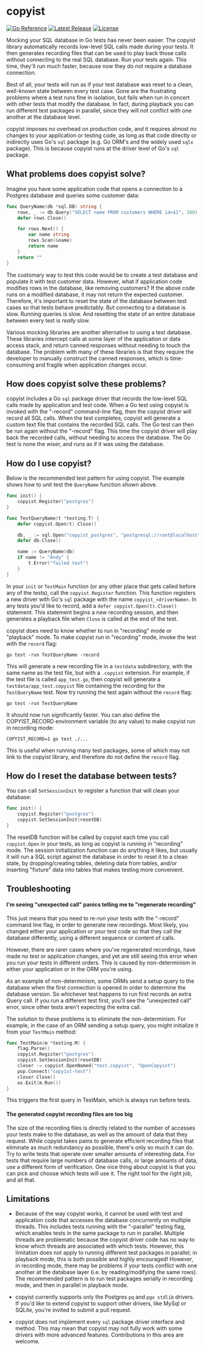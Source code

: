 # copyist

[![Go Reference](https://pkg.go.dev/badge/github.com/cockroachdb/copyist.svg)](https://pkg.go.dev/github.com/cockroachdb/copyist) [![Latest Release](https://img.shields.io/github/release/cockroachdb/copyist.svg?style=flat-square)](https://github.com/cockroachdb/copyist/releases/latest) [![License](https://img.shields.io/badge/License-Apache_2.0-yellowgreen.svg)](https://opensource.org/licenses/Apache-2.0)

Mocking your SQL database in Go tests has never been easier. The copyist library
automatically records low-level SQL calls made during your tests. It then
generates recording files that can be used to play back those calls without
connecting to the real SQL database. Run your tests again. This time, they'll
run much faster, because now they do not require a database connection.

Best of all, your tests will run as if your test database was reset to a clean,
well-known state between every test case. Gone are the frustrating problems
where a test runs fine in isolation, but fails when run in concert with other
tests that modify the database. In fact, during playback you can run different
test packages in parallel, since they will not conflict with one another at the
database level.

copyist imposes no overhead on production code, and it requires almost no
changes to your application or testing code, as long as that code directly or
indirectly uses Go's `sql` package (e.g. Go ORM's and the widely used `sqlx`
package). This is because copyist runs at the driver level of Go's `sql`
package.

## What problems does copyist solve?

Imagine you have some application code that opens a connection to a Postgres
database and queries some customer data:

```go
func QueryName(db *sql.DB) string {
	rows, _ := db.Query("SELECT name FROM customers WHERE id=$1", 100)
	defer rows.Close()

	for rows.Next() {
		var name string
		rows.Scan(&name)
		return name
	}
	return ""
}
```

The customary way to test this code would be to create a test database and
populate it with test customer data. However, what if application code modifies
rows in the database, like removing customers? If the above code runs on a
modified database, it may not return the expected customer. Therefore, it's
important to reset the state of the database between test cases so that tests
behave predictably. But connecting to a database is slow. Running queries is
slow. And resetting the state of an entire database between every test is
_really_ slow.

Various mocking libraries are another alternative to using a test database.
These libraries intercept calls at some layer of the application or data access
stack, and return canned responses without needing to touch the database. The
problem with many of these libraries is that they require the developer to
manually construct the canned responses, which is time-consuming and fragile
when application changes occur.

## How does copyist solve these problems?

copyist includes a Go `sql` package driver that records the low-level SQL calls
made by application and test code. When a Go test using copyist is invoked with
the "-record" command-line flag, then the copyist driver will record all SQL
calls. When the test completes, copyist will generate a custom text file that
contains the recorded SQL calls. The Go test can then be run again without the
"-record" flag. This time the copyist driver will play back the recorded calls,
without needing to access the database. The Go test is none the wiser, and runs
as if it was using the database.

## How do I use copyist?

Below is the recommended test pattern for using copyist. The example shows how
to unit test the `QueryName` function shown above.

```go
func init() {
	copyist.Register("postgres")
}

func TestQueryName(t *testing.T) {
	defer copyist.Open(t).Close()

	db, _ := sql.Open("copyist_postgres", "postgresql://root@localhost")
	defer db.Close()

	name := QueryName(db)
	if name != "Andy" {
		t.Error("failed test")
	}
}
```

In your `init` or `TestMain` function (or any other place that gets called
before any of the tests), call the `copyist.Register` function. This function
registers a new driver with Go's `sql` package with the name
`copyist_<driverName>`. In any tests you'd like to record, add a
`defer copyist.Open(t).Close()` statement. This statement begins a new recording
session, and then generates a playback file when `Close` is called at the end of
the test.

copyist does need to know whether to run in "recording" mode or "playback" mode.
To make copyist run in "recording" mode, invoke the test with the `record` flag:

```
go test -run TestQueryName -record
```

This will generate a new recording file in a `testdata` subdirectory, with the
same name as the test file, but with a `.copyist` extension. For example, if the
test file is called `app_test.go`, then copyist will generate a
`testdata/app_test.copyist` file containing the recording for the
`TestQueryName` test. Now try running the test again without the `record` flag:

```
go test -run TestQueryName
```

It should now run significantly faster. You can also define the COPYIST_RECORD
environment variable (to any value) to make copyist run in recording mode:

```
COPYIST_RECORD=1 go test ./...
```

This is useful when running many test packages, some of which may not link to
the copyist library, and therefore do not define the `record` flag.

## How do I reset the database between tests?

You can call `SetSessionInit` to register a function that will clean your
database:

```go
func init() {
    copyist.Register("postgres")
    copyist.SetSessionInit(resetDB)
}
```

The resetDB function will be called by copyist each time you call `copyist.Open`
in your tests, as long as copyist is running in "recording" mode. The session
initialization function can do anything it likes, but usually it will run a SQL
script against the database in order to reset it to a clean state, by
dropping/creating tables, deleting data from tables, and/or inserting "fixture"
data into tables that makes testing more convenient.

## Troubleshooting

#### I'm seeing "unexpected call" panics telling me to "regenerate recording"

This just means that you need to re-run your tests with the "-record" command
line flag, in order to generate new recordings. Most likely, you changed either
your application or your test code so that they call the database differently,
using a different sequence or content of calls.

However, there are rarer cases where you've regenerated recordings, have made no
test or application changes, and yet are still seeing this error when you run
your tests in different orders. This is caused by non-determinism in either your
application or in the ORM you're using.

As an example of non-determinism, some ORMs send a setup query to the database
when the first connection is opened in order to determine the database version.
So whichever test happens to run first records an extra Query call. If you run
a different test first, you'll see the "unexpected call" error, since other
tests aren't expecting the extra call.

The solution to these problems is to eliminate the non-determinism. For example,
in the case of an ORM sending a setup query, you might initialize it from your
`TestMain` method:

```go
func TestMain(m *testing.M) {
	flag.Parse()
	copyist.Register("postgres")
	copyist.SetSessionInit(resetDB)
	closer := copyist.OpenNamed("test.copyist", "OpenCopyist")
	pop.Connect("copyist-test")
	closer.Close()
	os.Exit(m.Run())
}
```

This triggers the first query in TestMain, which is always run before tests.

#### The generated copyist recording files are too big

The size of the recording files is directly related to the number of accesses
your tests make to the database, as well as the amount of data that they
request. While copyist takes pains to generate efficient recording files that
eliminate as much redundancy as possible, there's only so much it can do. Try
to write tests that operate over smaller amounts of interesting data. For tests
that require large numbers of database calls, or large amounts of data, use a
different form of verification. One nice thing about copyist is that you can
pick and choose which tests will use it. The right tool for the right job, and
all that.

## Limitations

- Because of the way copyist works, it cannot be used with test and application
  code that accesses the database concurrently on multiple threads. This
  includes tests running with the "-parallel" testing flag, which enables tests
  in the same package to run in parallel. Multiple threads are problematic
  because the copyist driver code has no way to know which threads are
  associated with which tests. However, this limitation does not apply to
  running different test packages in parallel; in playback mode, this is both
  possible and highly encouraged! However, in recording mode, there may be
  problems if your tests conflict with one another at the database layer (i.e.
  by reading/modifying the same rows). The recommended pattern is to run test
  packages serially in recording mode, and then in parallel in playback mode.

- copyist currently supports only the Postgres `pq` and `pgx stdlib` drivers. If
  you'd like to extend copyist to support other drivers, like MySql or SQLite,
  you're invited to submit a pull request.

- copyist does not implement every `sql` package driver interface and method.
  This may mean that copyist may not fully work with some drivers with more
  advanced features. Contributions in this area are welcome.
